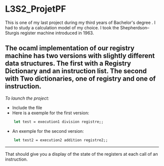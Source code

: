 # L3S2_ProjetPF

This is one of my last project during my third years of Bachelor's degree . I had to study a calculation model of my choice. I took the Shepherdson–Sturgis register machine introduced in 1963.

The ocaml implementation of our registry machine has two versions with slightly different data structures. The first with a Registry Dictionary and an instruction list. The second with Two dictionaries, one of registry and one of instruction.
---------------------------------------------------------------------------------------------------

_To launch the project:_ 

- Include the file
- Here is a exemple for the first version:
```ocaml
    let test = execution1 division registre;;
```
- An exemple for the second version:
```ocaml
    let test2 = execution2 addition registre2;;
```

--------------------------------------------------------------------------------------------------
That should give you a display of the state of the registers at each call of an instruction.

